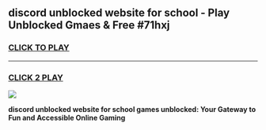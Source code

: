 
## discord unblocked website for school - Play Unblocked Gmaes & Free #71hxj
<h3>
<a href="https://news.freeplayer.one?title=discord_unblocked_website_for_school&ref=24F">CLICK TO PLAY</a></h3>
<hr>

<h3>
<a href="https://news.freeplayer.one?title=discord_unblocked_website_for_school&ref=24F">CLICK 2 PLAY</a>
  
</h3>

<a href="https://news.freeplayer.one?title=discord_unblocked_website_for_school&ref=24F/"><img src="https://clearcache.store/games.png"></a>


**discord unblocked website for school games unblocked: Your Gateway to Fun and Accessible Online Gaming**

